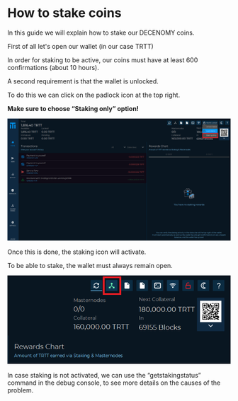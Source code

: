 # How to stake coins

In this guide we will explain how to stake our DECENOMY coins.

First of all let's open our wallet (in our case TRTT)

In order for staking to be active, our coins must have at least 600 confirmations (about 10 hours).

A second requirement is that the wallet is unlocked.

To do this we can click on the padlock icon at the top right.

**Make sure to choose “Staking only” option!**

![](<../.gitbook/assets/0 (10).png>)

Once this is done, the staking icon will activate.

To be able to stake, the wallet must always remain open.

![](<../.gitbook/assets/1 (10).png>)

In case staking is not activated, we can use the “getstakingstatus” command in the debug console, to see more details on the causes of the problem.

